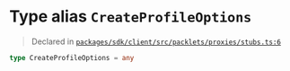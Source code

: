 # Type alias `CreateProfileOptions`
> Declared in [`packages/sdk/client/src/packlets/proxies/stubs.ts:6`](https://github.com/dxos/protocols/blob/main/packages/sdk/client/src/packlets/proxies/stubs.ts#L6)




```ts
type CreateProfileOptions = any
```